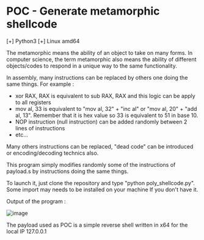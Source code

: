 # POC - Generate metamorphic shellcode

[+] Python3
[+] Linux amd64

The metamorphic means the ability of an object to take on many forms. In computer science, the term metamorphic also means the ability of different objects/codes to respond in a unique way to the same functionality.

In assembly, many instructions can be replaced by others one doing the same things.
For example :
  - xor RAX, RAX is equivalent to sub RAX, RAX and this logic can be apply to all registers
  - mov al, 33 is equivalent to "mov al, 32" + "inc al" or "mov al, 20" + "add al, 13". Remember that it is hex value so 33 is equivalent to 51 in base 10.
  - NOP instruction (null instruction) can be added randomly between 2 lines of instructions
  - etc...

Many others instructions can be replaced, "dead code" can be introduced or encoding/decoding technics also.

This program simply modifies randomly some of the instructions of payload.s by instructions doing the same things.

To launch it, just clone the repository and type "python poly_shellcode.py". 
Some import may needs to be installed on your machine If you don't have it.

Output of the program :

![image](https://user-images.githubusercontent.com/91540388/157630300-6bf94abf-703c-4c81-88da-34b589170f04.png)

The payload used as POC is a simple reverse shell written in x64 for the local IP 127.0.0.1

